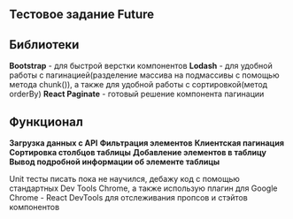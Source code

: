 ## Тестовое задание Future 

## Библиотеки
  __Bootstrap__ - для быстрой верстки компонентов
  __Lodash__ - для удобной работы с пагинацией(разделение массива на подмассивы с помощью метода chunk()), а также для удобной работы с сортировкой(метод orderBy)
  __React Paginate__ - готовый решение компонента пагинации
  
 ## Функционал 
 
  __Загрузка данных с API__
  __Фильтрация элементов__
  __Клиентская пагинация__
  __Сортировка столбцов таблицы__
  __Добавление элементов в таблицу__
  __Вывод подробной информации об элементе таблицы__
  
  Unit тесты писать пока не научился, дебажу код с помощью стандартных Dev Tools Chrome, а также использую плагин для Google Chrome - React DevTools для отслеживания пропсов и стэйтов компонентов
  
